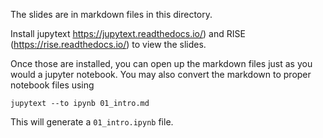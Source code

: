 The slides are in markdown files in this directory.

Install jupytext https://jupytext.readthedocs.io/) and RISE
(https://rise.readthedocs.io/) to view the slides.

Once those are installed, you can open up the markdown files just as you would
a jupyter notebook.  You may also convert the markdown to proper notebook files using

```
jupytext --to ipynb 01_intro.md
```

This will generate a `01_intro.ipynb` file.
